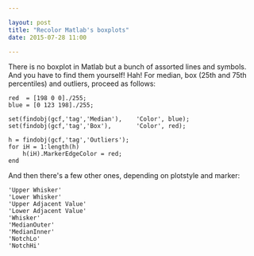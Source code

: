 ```yaml
---

layout: post
title: "Recolor Matlab's boxplots"
date: 2015-07-28 11:00

---
```


There is no boxplot in Matlab but a bunch of assorted lines and symbols. And you have to find them yourself! Hah! For median, box (25th and 75th percentiles) and outliers, proceed as follows:

    red  = [198 0 0]./255;
    blue = [0 123 198]./255;

    set(findobj(gcf,'tag','Median'),    'Color', blue);
    set(findobj(gcf,'tag','Box'),       'Color', red);

    h = findobj(gcf,'tag','Outliers');
    for iH = 1:length(h)
        h(iH).MarkerEdgeColor = red;
    end

And then there's a few other ones, depending on plotstyle and marker:

    'Upper Whisker'
    'Lower Whisker'
    'Upper Adjacent Value'
    'Lower Adjacent Value'
    'Whisker'
    'MedianOuter'
    'MedianInner'
    'NotchLo'
    'NotchHi'
